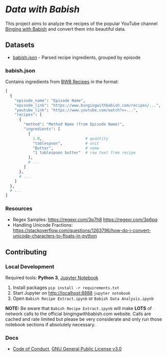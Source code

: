 # _Data with Babish_

This project aims to analyze the recipes of the popular YouTube channel [Binging with Babish](http://bingingwithbabish.com) and convert them into beautiful data.

## Datasets

 * [babish.json](#babishjson) - Parsed recipe ingredients, grouped by episode

### babish.json

  Contains ingredients from [BWB Recipes](http://bingingwithbabish.com/recipes) in the format:

  ```python
  [
    {
      "episode_name": "Episode Name",
      "episode_link": "https://www.bingingwithbabish.com/recipes/...",
      "youtube_link": "https://www.youtube.com/watch?v=...",
      "recipes": [
        {
          "method": "Method Name (from Episode Name)",
          "ingredients": [
            [
              1.0,                   # quantity
              "tablespoon",          # unit
              "Butter",              # name
              "1 tablespoon butter"  # raw text from recipe
            ],
            # ...
          ]
        },
        # ...
      ]
    },
    # ...
  ]
  ```

### Resources

* Regex Samples: https://regexr.com/3p7h8 https://regexr.com/3p6pq
* Handling Unicode Fractions: https://stackoverflow.com/questions/1263796/how-do-i-convert-unicode-characters-to-floats-in-python

## Contributing

### Local Development
Required tools: **Python 3**, [Jupyter Notebook](http://ipython.org/notebook.html)

1. Install packages `pip install -r requirements.txt`
2. Start Jupyter on [http://localhost:8888](http://localhost:8888) `jupyter notebook`
3. Open `Babish Recipe Extract.ipynb` or `Babish Data Analysis.ipynb`

**NOTE:** Be aware that `Babish Recipe Extract.ipynb` will make **LOTS** of network calls to the official bingingwithbabish.com website. Calls are cached and rate limited but please be very considerate and only run those notebook sections if absolutely necessary.

### Docs
* [Code of Conduct](./CODE_OF_CONDUCT.md), [GNU General Public License v3.0](./LICENSE)